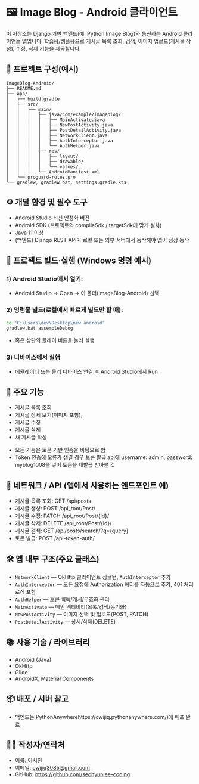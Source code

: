 # 🖼️ Image Blog - Android 클라이언트

이 저장소는 Django 기반 백엔드(예: Python Image Blog)와 통신하는 Android 클라이언트 앱입니다. 학습용/샘플용으로 게시글 목록 조회, 검색, 이미지 업로드(게시물 작성), 수정, 삭제 기능을 제공합니다.

## 📂 프로젝트 구성(예시)
```
ImageBlog-Android/
├── README.md
├── app/
│   ├── build.gradle
│   ├── src/
│   │   ├── main/
│   │   │   ├── java/com/example/imageblog/
│   │   │   │   ├── MainActivate.java
│   │   │   │   ├── NewPostActivity.java
│   │   │   │   ├── PostDetailActivity.java
│   │   │   │   ├── NetworkClient.java
│   │   │   │   ├── AuthInterceptor.java
│   │   │   │   └── AuthHelper.java
│   │   │   ├── res/
│   │   │   │   ├── layout/
│   │   │   │   ├── drawable/
│   │   │   │   └── values/
│   │   │   └── AndroidManifest.xml
│   └── proguard-rules.pro
└── gradlew, gradlew.bat, settings.gradle.kts
```

## ⚙️ 개발 환경 및 필수 도구
- Android Studio 최신 안정화 버전
- Android SDK (프로젝트의 compileSdk / targetSdk에 맞게 설치)
- Java 11 이상
- (백엔드) Django REST API가 로컬 또는 외부 서버에서 동작해야 앱이 정상 동작

## 🔧 프로젝트 빌드·실행 (Windows 명령 예시)
### 1) Android Studio에서 열기:
- Android Studio → Open → 이 폴더(ImageBlog-Android) 선택

### 2) 명령줄 빌드(로컬에서 빠르게 빌드만 할 때):
```cmd
cd "C:\Users\dev\Desktop\new android"
gradlew.bat assembleDebug
```
- 혹은 상단의 플레이 버튼을 눌러 실행

### 3) 디바이스에서 실행
- 에뮬레이터 또는 물리 디바이스 연결 후 Android Studio에서 Run

## 🚀 주요 기능
- 게시글 목록 조회
- 게시글 상세 보기(이미지 포함),
- 게시글 수정
- 게시글 삭제
- 새 게시글 작성
* 모든 기능은 토큰 기반 인증을 바탕으로 함
* Token 인증에 오류가 생길 경우 토큰 발급 api에 username: admin, password: myblog1008을 넣어 토큰을 재발급 받아볼 것

## 🔗 네트워크 / API (앱에서 사용하는 엔드포인트 예)
- 게시글 목록 조회: GET /api/posts
- 게시글 생성: POST /api_root/Post/
- 게시글 수정: PATCH /api_root/Post/{id}/
- 게시글 삭제: DELETE /api_root/Post/{id}/
- 게시글 검색: GET /api/posts/search/?q={query}
- 토큰 발급:  POST /api-token-auth/

## 🛠️ 앱 내부 구조(주요 클래스)
- `NetworkClient` — OkHttp 클라이언트 싱글턴, `AuthInterceptor` 추가
- `AuthInterceptor` — 모든 요청에 Authorization 헤더를 자동으로 추가, 401 처리 로직 포함
- `AuthHelper` — 토큰 획득/캐시/무효화 관리
- `MainActivate` — 메인 액티비티(목록/검색/동기화)
- `NewPostActivity` — 이미지 선택 및 업로드(POST, PATCH)
- `PostDetailActivity` — 상세/삭제(DELETE)

## 📚 사용 기술 / 라이브러리
- Android (Java)
- OkHttp
- Glide
- AndroidX, Material Components

## 📦 배포 / 서버 참고
- 백엔드는 PythonAnywherehttps://cwijiq.pythonanywhere.com/)에 배포 완료

## 👩‍💻 작성자/연락처
- 이름: 이서현
- 이메일: cwijiq3085@gmail.com
- GitHub: https://github.com/seohyunlee-coding
